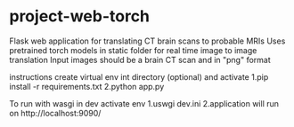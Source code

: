 # project-web-torch
Flask web application for translating CT brain scans to probable MRIs
Uses pretrained torch models in static folder for real time image to image translation
Input images should be a brain CT scan and in "png" format

instructions
create virtual env int directory (optional) and activate
1.pip install -r requirements.txt
2.python app.py

To run with wasgi in dev
activate env
1.uswgi dev.ini
2.application will run on http://localhost:9090/
